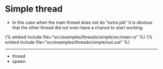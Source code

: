 # Simple thread

* In this case when the main thread does not do "extra job" it is obvious that the other thread did not even have a chance to start working.

{% embed include file="src/examples/threads/simple/src/main.rs" %}
{% embed include file="src/examples/threads/simple/out.out" %}

---

* thread
* spawn


